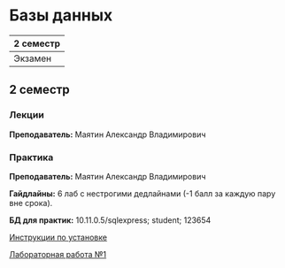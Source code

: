 # Базы данных

|2 семестр|
|---|
|Экзамен|

## 2 семестр
### Лекции

**Преподаватель:** Маятин Александр Владимирович

### Практика

**Преподаватель:** Маятин Александр Владимирович

**Гайдлайны:** 6 лаб с нестрогими дедлайнами (-1 балл за каждую пару вне срока).


**БД для практик:** 10.11.0.5/sqlexpress; student; 123654

[Инструкции по установке](../Files/DB/DBGuidelines.docx)

[Лабораторная работа №1](../Files/DB/DBLab1.pdf)
